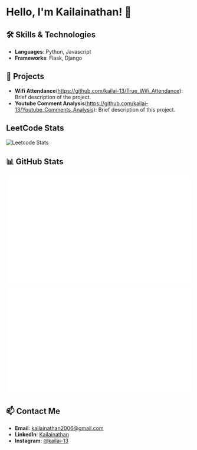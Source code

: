 # Hello, I'm Kailainathan! 👋



## 🛠️ Skills & Technologies

- **Languages**: Python, Javascript
- **Frameworks**: Flask, Django


## 🚀 Projects

- **Wifi Attendance**(https://github.com/kailai-13/True_Wifi_Attendance): Brief description of the project.
- **Youtube Comment Analysis**(https://github.com/kailai-13/Youtube_Comments_Analysis): Brief description of this project.


## LeetCode Stats

![Leetcode Stats](https://leetcard.jacoblin.cool/Kailai_nathan)

## 📊 GitHub Stats

![](https://raw.githubusercontent.com/kailai-13/stats_for_me/master/generated/overview.svg#gh-dark-mode-only)
![](https://raw.githubusercontent.com/kailai-13/stats_for_me/master/generated/languages.svg#gh-dark-mode-only)


## 📫 Contact Me

- **Email**: [kailainathan2006@gmail.com](mailto:kailainathan2006@gmail.com)
- **LinkedIn**: [Kailainathan](https://www.linkedin.com/in/kailai-nathan-442b23281/)
- **Instagram**: [@kailai-13](https://www.instagram.com/kailai_13/)
